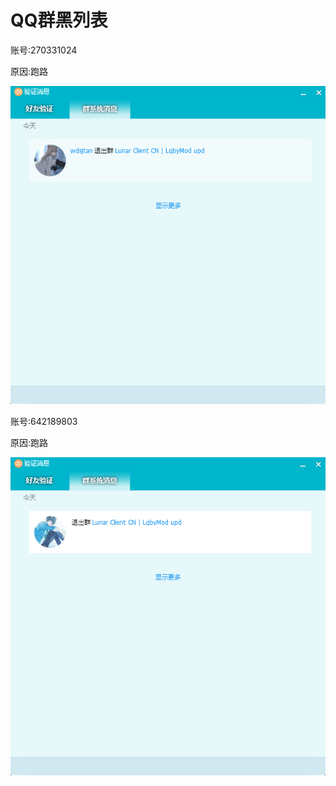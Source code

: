 # QQ群黑列表

账号:270331024

原因:跑路

![](<.gitbook/assets/image (1).png>)

账号:642189803

原因:跑路

![](<.gitbook/assets/image (8).png>)
